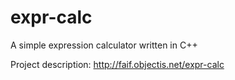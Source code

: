 expr-calc
=========

A simple expression calculator written in C++

Project description: http://faif.objectis.net/expr-calc
